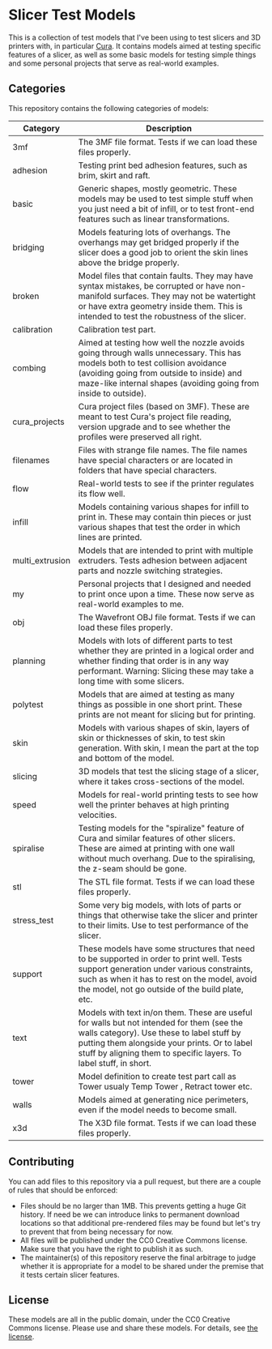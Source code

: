 Slicer Test Models
==================
This is a collection of test models that I've been using to test slicers and 3D printers with, in particular [Cura](https://github.com/Ultimaker/Cura). It contains models aimed at testing specific features of a slicer, as well as some basic models for testing simple things and some personal projects that serve as real-world examples.

Categories
----------
This repository contains the following categories of models:

Category        | Description
--------------- | -----------
3mf             | The 3MF file format. Tests if we can load these files properly.
adhesion        | Testing print bed adhesion features, such as brim, skirt and raft.
basic           | Generic shapes, mostly geometric. These models may be used to test simple stuff when you just need a bit of infill, or to test front-end features such as linear transformations.
bridging        | Models featuring lots of overhangs. The overhangs may get bridged properly if the slicer does a good job to orient the skin lines above the bridge properly.
broken          | Model files that contain faults. They may have syntax mistakes, be corrupted or have non-manifold surfaces. They may not be watertight or have extra geometry inside them. This is intended to test the robustness of the slicer.
calibration     | Calibration test part.
combing         | Aimed at testing how well the nozzle avoids going through walls unnecessary. This has models both to test collision avoidance (avoiding going from outside to inside) and maze-like internal shapes (avoiding going from inside to outside).
cura_projects   | Cura project files (based on 3MF). These are meant to test Cura's project file reading, version upgrade and to see whether the profiles were preserved all right.
filenames       | Files with strange file names. The file names have special characters or are located in folders that have special characters.
flow            | Real-world tests to see if the printer regulates its flow well.
infill          | Models containing various shapes for infill to print in. These may contain thin pieces or just various shapes that test the order in which lines are printed.
multi_extrusion | Models that are intended to print with multiple extruders. Tests adhesion between adjacent parts and nozzle switching strategies.
my              | Personal projects that I designed and needed to print once upon a time. These now serve as real-world examples to me.
obj             | The Wavefront OBJ file format. Tests if we can load these files properly.
planning        | Models with lots of different parts to test whether they are printed in a logical order and whether finding that order is in any way performant. Warning: Slicing these may take a long time with some slicers.
polytest        | Models that are aimed at testing as many things as possible in one short print. These prints are not meant for slicing but for printing.
skin            | Models with various shapes of skin, layers of skin or thicknesses of skin, to test skin generation. With skin, I mean the part at the top and bottom of the model.
slicing         | 3D models that test the slicing stage of a slicer, where it takes cross-sections of the model.
speed           | Models for real-world printing tests to see how well the printer behaves at high printing velocities.
spiralise       | Testing models for the "spiralize" feature of Cura and similar features of other slicers. These are aimed at printing with one wall without much overhang. Due to the spiralising, the z-seam should be gone.
stl             | The STL file format. Tests if we can load these files properly.
stress_test     | Some very big models, with lots of parts or things that otherwise take the slicer and printer to their limits. Use to test performance of the slicer.
support         | These models have some structures that need to be supported in order to print well. Tests support generation under various constraints, such as when it has to rest on the model, avoid the model, not go outside of the build plate, etc.
text            | Models with text in/on them. These are useful for walls but not intended for them (see the walls category). Use these to label stuff by putting them alongside your prints. Or to label stuff by aligning them to specific layers. To label stuff, in short.
tower           | Model definition to create test part call as Tower usualy Temp Tower , Retract tower etc.
walls           | Models aimed at generating nice perimeters, even if the model needs to become small.
x3d             | The X3D file format. Tests if we can load these files properly.

Contributing
------------
You can add files to this repository via a pull request, but there are a couple of rules that should be enforced:
* Files should be no larger than 1MB. This prevents getting a huge Git history. If need be we can introduce links to permanent download locations so that additional pre-rendered files may be found but let's try to prevent that from being necessary for now.
* All files will be published under the CC0 Creative Commons license. Make sure that you have the right to publish it as such.
* The maintainer(s) of this repository reserve the final arbitrage to judge whether it is appropriate for a model to be shared under the premise that it tests certain slicer features.

License
-------
These models are all in the public domain, under the CC0 Creative Commons license. Please use and share these models. For details, see [the license](https://github.com/Ghostkeeper/SlicerTestModels/blob/master/LICENSE.md).
